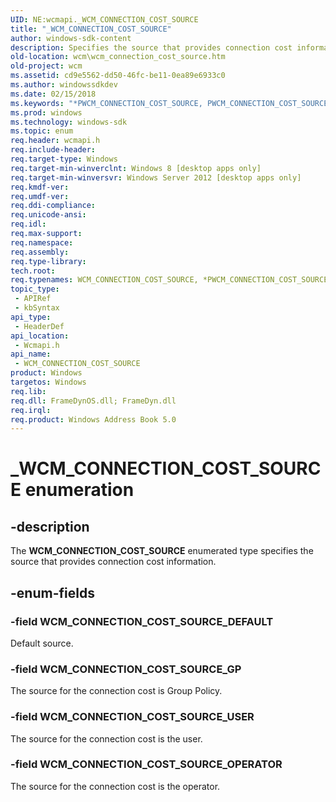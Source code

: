 ```yaml
---
UID: NE:wcmapi._WCM_CONNECTION_COST_SOURCE
title: "_WCM_CONNECTION_COST_SOURCE"
author: windows-sdk-content
description: Specifies the source that provides connection cost information.
old-location: wcm\wcm_connection_cost_source.htm
old-project: wcm
ms.assetid: cd9e5562-dd50-46fc-be11-0ea89e6933c0
ms.author: windowssdkdev
ms.date: 02/15/2018
ms.keywords: "*PWCM_CONNECTION_COST_SOURCE, PWCM_CONNECTION_COST_SOURCE, PWCM_CONNECTION_COST_SOURCE enumeration pointer [Windows Connection Manager], WCM_CONNECTION_COST_SOURCE, WCM_CONNECTION_COST_SOURCE enumeration [Windows Connection Manager], WCM_CONNECTION_COST_SOURCE_DEFAULT, WCM_CONNECTION_COST_SOURCE_GP, WCM_CONNECTION_COST_SOURCE_OPERATOR, WCM_CONNECTION_COST_SOURCE_USER, _WCM_CONNECTION_COST_SOURCE, wcm.wcm_connection_cost_source, wcmapi/PWCM_CONNECTION_COST_SOURCE, wcmapi/WCM_CONNECTION_COST_SOURCE, wcmapi/WCM_CONNECTION_COST_SOURCE_DEFAULT, wcmapi/WCM_CONNECTION_COST_SOURCE_GP, wcmapi/WCM_CONNECTION_COST_SOURCE_OPERATOR, wcmapi/WCM_CONNECTION_COST_SOURCE_USER"
ms.prod: windows
ms.technology: windows-sdk
ms.topic: enum
req.header: wcmapi.h
req.include-header: 
req.target-type: Windows
req.target-min-winverclnt: Windows 8 [desktop apps only]
req.target-min-winversvr: Windows Server 2012 [desktop apps only]
req.kmdf-ver: 
req.umdf-ver: 
req.ddi-compliance: 
req.unicode-ansi: 
req.idl: 
req.max-support: 
req.namespace: 
req.assembly: 
req.type-library: 
tech.root: 
req.typenames: WCM_CONNECTION_COST_SOURCE, *PWCM_CONNECTION_COST_SOURCE
topic_type:
 - APIRef
 - kbSyntax
api_type:
 - HeaderDef
api_location:
 - Wcmapi.h
api_name:
 - WCM_CONNECTION_COST_SOURCE
product: Windows
targetos: Windows
req.lib: 
req.dll: FrameDynOS.dll; FrameDyn.dll
req.irql: 
req.product: Windows Address Book 5.0
---
```


# _WCM_CONNECTION_COST_SOURCE enumeration


## -description


The <b>WCM_CONNECTION_COST_SOURCE</b> enumerated type specifies the source that provides connection cost information.


## -enum-fields




### -field WCM_CONNECTION_COST_SOURCE_DEFAULT

Default source.


### -field WCM_CONNECTION_COST_SOURCE_GP

The source for the connection cost  is Group Policy.


### -field WCM_CONNECTION_COST_SOURCE_USER

The source for the connection cost is the user.


### -field WCM_CONNECTION_COST_SOURCE_OPERATOR

The source for the connection cost  is the operator.

